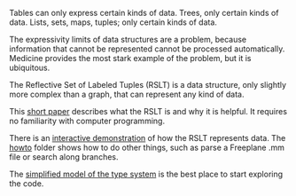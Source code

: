 Tables can only express certain kinds of data. Trees, only certain kinds of data. Lists, sets, maps, tuples; only certain kinds of data.

The expressivity limits of data structures are a problem, because information that cannot be represented cannot be processed automatically. Medicine provides the most stark example of the problem, but it is ubiquitous.

The Reflective Set of Labeled Tuples (RSLT) is a data structure, only slightly more complex than a graph, that can represent any kind of data.

This [short paper](/introduction/the_rslt,_why_and_how/it.pdf) describes what the RSLT is and why it is helpful. It requires no familiarity with computer programming.

There is an [interactive demonstration](/introduction/demo.hs) of how the RSLT represents data. The [howto](/howto) folder shows how to do other things, such as parse a Freeplane .mm file or search along branches.

The [simplified model of the type system](/introduction/Minimal_Types.hs) is the best place to start exploring the code.